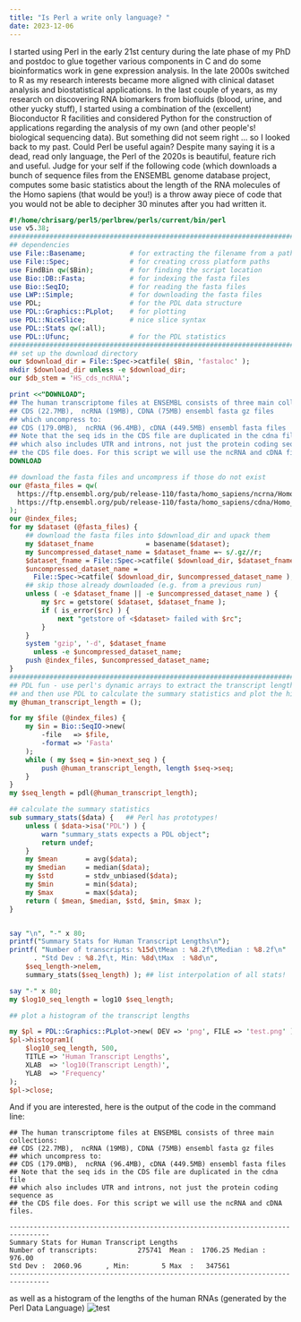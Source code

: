 ```yaml
---
title: "Is Perl a write only language? "
date: 2023-12-06
---
```


I started using Perl in the early 21st century during the late phase of my PhD and postdoc to glue together 
various components in C and do some bioinformatics work in gene expression analysis. In the late 2000s switched
to R as my research interests became more aligned with clinical dataset analysis and biostatistical applications.
In the last couple of years, as my research on discovering RNA biomarkers from biofluids (blood, urine, and other
yucky stuff), I started using a combination of the (excellent) Bioconductor R facilities and considered Python for
the construction of applications regarding the analysis of my own (and other people's! biological sequencing data).
But something did not seem right ... so I looked back to my past. Could Perl be useful again? Despite many saying
it is a dead, read only language, the Perl of the 2020s is beautiful, feature rich and useful. 
Judge for your self if the following code (which downloads a bunch of sequence files from the ENSEMBL genome database
project, computes some basic statistics about the length of the RNA molecules of the Homo sapiens (that would be you!) 
is a throw away piece of code that you would not be able to decipher 30 minutes after you had written it. 

```perl
#!/home/chrisarg/perl5/perlbrew/perls/current/bin/perl
use v5.38;
###############################################################################
## dependencies
use File::Basename;           # for extracting the filename from a path
use File::Spec;               # for creating cross platform paths
use FindBin qw($Bin);         # for finding the script location
use Bio::DB::Fasta;           # for indexing the fasta files
use Bio::SeqIO;               # for reading the fasta files
use LWP::Simple;              # for downloading the fasta files
use PDL;                      # for the PDL data structure
use PDL::Graphics::PLplot;    # for plotting
use PDL::NiceSlice;           # nice slice syntax
use PDL::Stats qw(:all);
use PDL::Ufunc;               # for the PDL statistics
###############################################################################
## set up the download directory
our $download_dir = File::Spec->catfile( $Bin, 'fastaloc' );
mkdir $download_dir unless -e $download_dir;
our $db_stem = 'HS_cds_ncRNA';

print <<"DOWNLOAD";
## The human transcriptome files at ENSEMBL consists of three main collections:
## CDS (22.7MB),  ncRNA (19MB), CDNA (75MB) ensembl fasta gz files
## which uncompress to: 
## CDS (179.0MB),  ncRNA (96.4MB), cDNA (449.5MB) ensembl fasta files
## Note that the seq ids in the CDS file are duplicated in the cdna file
## which also includes UTR and introns, not just the protein coding sequence as 
## the CDS file does. For this script we will use the ncRNA and cDNA files.
DOWNLOAD

## download the fasta files and uncompress if those do not exist
our @fasta_files = qw(
  https://ftp.ensembl.org/pub/release-110/fasta/homo_sapiens/ncrna/Homo_sapiens.GRCh38.ncrna.fa.gz
  https://ftp.ensembl.org/pub/release-110/fasta/homo_sapiens/cdna/Homo_sapiens.GRCh38.cdna.all.fa.gz
);
our @index_files;
for my $dataset (@fasta_files) {
    ## download the fasta files into $download_dir and upack them
    my $dataset_fname             = basename($dataset);
    my $uncompressed_dataset_name = $dataset_fname =~ s/.gz//r;
    $dataset_fname = File::Spec->catfile( $download_dir, $dataset_fname );
    $uncompressed_dataset_name =
      File::Spec->catfile( $download_dir, $uncompressed_dataset_name );
    ## skip those already downloaded (e.g. from a previous run)
    unless ( -e $dataset_fname || -e $uncompressed_dataset_name ) {
        my $rc = getstore( $dataset, $dataset_fname );
        if ( is_error($rc) ) {
            next "getstore of <$dataset> failed with $rc";
        }
    }
    system 'gzip', '-d', $dataset_fname
      unless -e $uncompressed_dataset_name;
    push @index_files, $uncompressed_dataset_name;
}
###############################################################################
## PDL fun - use perl's dynamic arrays to extract the transcript lengths
## and then use PDL to calculate the summary statistics and plot the histogram
my @human_transcript_length = ();

for my $file (@index_files) {
    my $in = Bio::SeqIO->new(
        -file   => $file,
        -format => 'Fasta'
    );
    while ( my $seq = $in->next_seq ) {
        push @human_transcript_length, length $seq->seq;
    }
}
my $seq_length = pdl(@human_transcript_length);

## calculate the summary statistics
sub summary_stats($data) {   ## Perl has prototypes!
    unless ( $data->isa('PDL') ) {
        warn "summary_stats expects a PDL object";
        return undef;
    }
    my $mean       = avg($data);
    my $median     = median($data);
    my $std        = stdv_unbiased($data);
    my $min        = min($data);
    my $max        = max($data);
    return ( $mean, $median, $std, $min, $max );
}


say "\n", "-" x 80;
printf("Summary Stats for Human Transcript Lengths\n");
printf( "Number of transcripts: %15d\tMean : %8.2f\tMedian : %8.2f\n"
      . "Std Dev : %8.2f\t, Min: %8d\tMax  : %8d\n",
    $seq_length->nelem,
    summary_stats($seq_length) ); ## list interpolation of all stats!

say "-" x 80;
my $log10_seq_length = log10 $seq_length;

## plot a histogram of the transcript lengths

my $pl = PDL::Graphics::PLplot->new( DEV => 'png', FILE => 'test.png' );
$pl->histogram1(
    $log10_seq_length, 500,
    TITLE => 'Human Transcript Lengths',
    XLAB  => 'log10(Transcript Length)',
    YLAB  => 'Frequency'
);
$pl->close;


```

And if you are interested, here is the output of the code in the command line:

```
## The human transcriptome files at ENSEMBL consists of three main collections:
## CDS (22.7MB),  ncRNA (19MB), CDNA (75MB) ensembl fasta gz files
## which uncompress to: 
## CDS (179.0MB),  ncRNA (96.4MB), cDNA (449.5MB) ensembl fasta files
## Note that the seq ids in the CDS file are duplicated in the cdna file
## which also includes UTR and introns, not just the protein coding sequence as 
## the CDS file does. For this script we will use the ncRNA and cDNA files.

--------------------------------------------------------------------------------
Summary Stats for Human Transcript Lengths
Number of transcripts:          275741  Mean :  1706.25 Median :   976.00
Std Dev :  2060.96      , Min:        5 Max  :   347561
--------------------------------------------------------------------------------
```

as well as a histogram of the lengths of the human RNAs (generated by the Perl Data Language)
![test](https://github.com/chrisarg/Killing-It-with-PERL/assets/14349799/5b19b6ef-16d6-4e7b-8c8c-847cb951a9cb)
